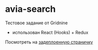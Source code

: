 # avia-search

Тестовое задание от Gridnine  
* использован React (Hooks) + Redux  

Посмотреть на [задеплоенную страничку](https://gennady-bars.github.io/avia-search/)
